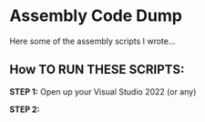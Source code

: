 # Assembly Code Dump
Here some of the assembly scripts I wrote...

## How TO RUN THESE SCRIPTS:

**STEP 1:** Open up your Visual Studio 2022 (or any)

**STEP 2:** 

